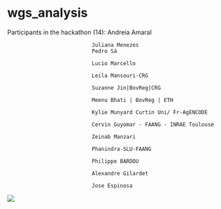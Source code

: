 # wgs_analysis

Participants in the hackathon (14): 
                                Andreia Amaral

                               Juliana Menezes
                               Pedro Sá
                               
                               Lucio Marcello 
                               
                               Leila Mansouri-CRG
                               
                               Suzanne Jin|BovReg|CRG
                               
                               Meenu Bhati | BovReg | ETH
                               
                               Kylie Munyard Curtin Uni/ Fr-AgENCODE
                               
                               Cervin Guyomar - FAANG - INRAE Toulouse
                               
                               Zeinab Manzari 
                               
                               Phanindra-SLU-FAANG
                               
                               Philippe BARDOU
                               
                               Alexandre Gilardet 
                               
                               Jose Espinosa
                               
                               
                              
                               
          
          
 ![](https://github.com/andreiaamaral/wgs_analysis/blob/main/Slide1.jpg)
                                         
                               
                               
